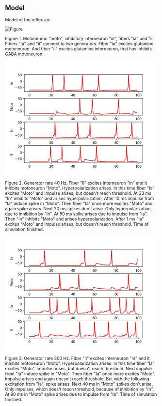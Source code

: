 ## Model

Model of the reflex arc

![Figure](memristive_reflex_arc.png)

Figure 1. 
Motoneuron "moto", inhibitory interneuron "in", fibers "ia" and "ii'. 
Fibers "ia" and "ii" connect to two generators.
Fiber "ia" excites glutamine motoneuron.
And fiber "ii" excites glutamine interneuron,
that has inhibits GABA motoneuron. 

![Figure](result40.0Hz_glu300.0_gaba-200.0_stat200.0.png) 

Figure 2. 
Generator rate 40 Hz.
Fiber "II" excites interneuron "In" and it inhibits motoneuron "Moto". 
Hyperpolarization arises.
In this time fiber "Ia" excites "Moto" and impulse arises, but doesn't reach threshold.
At 33 ms "In" inhibits "Moto" and arises hyperpolarization.
After 10 ms impulse from "Ia" induce spike in "Moto".
Then fiber "Ia" once more excites "Moto" and again spike arises.
Next 20 ms spikes don't arise.
Only hyperpolarization, due to inhibition by "In".
At 80 ms spike arises due to impulse from "Ia".
Then "In" inhibits "Moto" and arises hyperpolarization.
After 1 ms "Ia" excites "Moto" and impulse arises, but doesn't reach threshold.
Time of simulation finished.

![Figure](result300.0Hz_glu185.0_gaba-70.0_stat100.0.png)

Figure 3. 
Generator rate 300 Hz.
Fiber "II" excites interneuron "In" and it inhibits motoneuron "Moto". 
Hyperpolarization arises.
In this time fiber "Ia" excites "Moto".
Impulse arises, but doesn't reach threshold.
Next impulse from "Ia" induce spike in "Moto".
Then fiber "Ia" once more excites "Moto".
Impulse arises and again doesn't reach threshold.
But with the following excitation from "Ia", spike arises.
Next 40 ms in "Moto" spikes don't arise.
Only impulses, which does't reach threshold, because of inhibition by "In".
At 90 ms in "Moto" spike arises due to impulse from "Ia".
Time of simulation finished.
